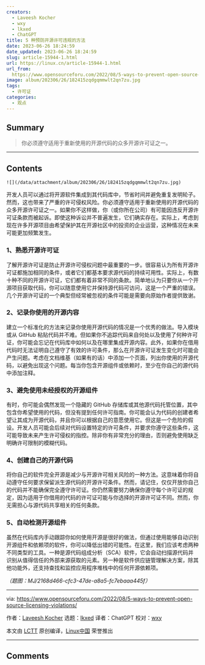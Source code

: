 ```yaml
---
creators:
  - Laveesh Kocher
  - wxy
  - lkxed
  - ChatGPT
title: 5 种预防开源许可违规的方法
date: 2023-06-26 18:24:59
date_updated: 2023-06-26 18:24:59
slug: article-15944-1.html
url: https://linux.cn/article-15944-1.html
url_from: 
  https://www.opensourceforu.com/2022/08/5-ways-to-prevent-open-source-licensing-violations/
image: album/202306/26/182415zqdgqmmwlt2qn7zu.jpg
tags:
  - 许可证
categories:
  - 观点
---
```


## Summary

> 你必须遵守适用于重新使用的开源代码的众多开源许可证之一。

***

<!-- more -->

## Contents

`![](/data/attachment/album/202306/26/182415zqdgqmmwlt2qn7zu.jpg)`

开发人员可以通过将开源软件集成到其代码库中，节省时间并避免重复发明轮子。然而，这也带来了严重的许可侵权风险。你必须遵守适用于重新使用的开源代码的众多开源许可证之一。如果你不这样做，你（或你所在公司）有可能因违反开源许可证条款而被起诉。即使这种诉讼并不普遍发生，它们确实存在。实际上，考虑到现在许多开源项目由希望保护其在开源社区中的投资的企业运营，这种情况在未来可能更加频繁发生。

### 1、熟悉开源许可证

了解开源许可证是防止开源许可侵权问题中最重要的一步。很容易认为所有开源许可证都施加相同的条件，或者它们都基本要求源代码的持续可用性。实际上，有数十种不同的开源许可证，它们都有着非常不同的条款。简单地认为只要你从一个开源项目获取代码，你可以随意使用它并保持源代码可访问，这是一个严重的错误。几个开源许可证的一个典型但经常被忽视的条件可能是需要向原始作者提供致谢。

### 2、记录你使用的开源内容

建立一个标准化的方法来记录你使用开源代码的情况是一个优秀的做法。导入模块或从 GitHub 粘贴代码并不难。但如果你不追踪代码来自何处以及使用了何种许可证，你可能会忘记在代码库中如何以及在哪里集成开源内容。此外，如果你在借用代码时无法证明自己遵守了有效的许可条件，那么在开源许可证发生变化时可能会产生问题。考虑在文档维基（如果有的话）中添加一个页面，列出你使用的开源代码，以避免出现这个问题。每当你包含开源组件或依赖时，至少在你自己的源代码中添加注释。

### 3、避免使用未经授权的开源组件

有时，你可能会偶然发现一个隐藏的 GitHub 存储库或其他源代码托管位置，其中包含你希望使用的代码，但没有提到任何许可指南。你可能会认为代码的创建者希望让其成为开源代码，并且你可以根据自己的意愿使用它。但这是一个危险的假设。开发人员可能会后续对代码设置特定的许可条件，并要求你遵守这些条件，这可能导致未来产生许可侵权的指控。除非你有非常充分的理由，否则避免使用缺乏明确许可限制的模糊代码。

### 4、创建自己的开源代码

将你自己的软件完全开源是减少与开源许可相关风险的一种方法。这意味着你将自动遵守任何要求保留派生源代码的开源许可条件。然而，请记住，仅仅开放你自己的代码并不能确保完全遵守许可证。你仍然需要努力确保你遵守每个许可证的规定，因为适用于你借用的代码的许可证可能与你选择的开源许可证不同。然而，你无需担心与源代码共享相关的任何条款。

### 5、自动检测开源组件

虽然在代码库内手动跟踪你如何使用开源是很好的做法，但通过使用能够自动识别开源组件和依赖项的软件，你可以降低出错的可能性。在这里，我们应该考虑两种不同类型的工具。一种是源代码组成分析（SCA）软件，它会自动扫描源代码并识别从值得信任的外部来源获取的元素。另一种是软件供应链管理解决方案，除其他功能外，还支持查找和监控应用程序堆栈中的任何开源依赖项。

*（题图：MJ/2168d466-cfc3-47de-a8a5-fc7ebaaa445f）*

---

via: <https://www.opensourceforu.com/2022/08/5-ways-to-prevent-open-source-licensing-violations/>

作者：[Laveesh Kocher](https://www.opensourceforu.com/author/laveesh-kocher/) 选题：[lkxed](https://github.com/lkxed) 译者：ChatGPT 校对：[wxy](https://github.com/wxy)

本文由 [LCTT](https://github.com/LCTT/TranslateProject) 原创编译，[Linux中国](https://linux.cn/) 荣誉推出

***

## Comments
